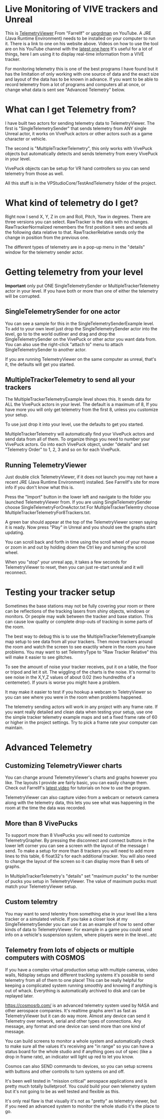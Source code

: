 # Live Monitoring of VIVE trackers and Unreal

This is [TelemetryViewer](http://farrellf.com/TelemetryViewer/) From "Farrellf" or [upgrdman](https://www.youtube.com/user/upgrdman) on YouTube. A JRE (Java Runtime Environment) needs to be installed on your computer to run it.  There is a link to one on his website above.  Videos on how to use the tool are on his YouTube channel with the [latest one here](https://youtu.be/FqfgBnCdrTo)  It's useful for a lot of things, here I am using it to display real-time information from a VIVE tracker.

For monitoring telemetry this is one of the best programs I have found but it has the limitation of only working with one source of data and the exact size and layout of the data has to be known in advance. If you want to be able to record telemetry from a lot of programs and computers all at once, or change what data is sent see "Advanced Telemetry" below.

# What can I get Telemetry from?

I have built two actors for sending telemetry data to TelemetryViewer.  The first is "SingleTelemetrySender" that sends telemetry from ANY single Unreal actor, it works on VivePuck actors or other actors such as a game character or vehicle.

The second is "MultipleTrackerTelemetry", this only works with VivePuck objects but automatically detects and sends telemetry from every VivePuck in your level.
  
VivePuck objects can be setup for VR hand controllers so you can send telemetry from those as well.

All this stuff is in the VPStudioCore/TestAndTelemetry folder of the project.

# What kind of telemetry do I get?

Right now I send X, Y, Z in cm and Roll, Pitch, Yaw in degrees.  There are three versions you can select.  RawTracker is the data with no changes.  RawTrackerNormalized remembers the first position it sees and sends all the following data relative to that.  RawTrackerRelative sends only the change in position from the previous one.  

The different types of telemetry are in a pop-up menu in the "details" window for the telemetry sender actor.

# Getting telemetry from your level

__Important__ only put ONE SingleTelemetrySender or MultipleTrackerTelemetry actor in your level.  If you have both or more than one of either the telemetry will be corrupted. 

## SingleTelemetrySender for one actor

You can see a sample for this in the SingleTelemetrySenderExample level.  To add to your own level just drop the SingleTelemetrySender actor into the level, go to to the world outliner and drag and drop the SingleTelemetrySender on the VivePuck or other actor you want data from.  You can also use the right-click "attach to" menu to attach SingleTelemetrySender to another actor.

If you are running TelemetryViewer on the same computer as unreal, that's it, the defaults will get you started.

## MultipleTrackerTelemetry to send all your trackers

The MultipleTrackerTelemetryExample level shows this.  It sends data for ALL the VivePuck actors in your level.  The default is a maximum of 8, If you have more you will only get telemetry from the first 8, unless you customize your setup.

To use just drop it into your level, use the defaults to get you started.

MultipleTrackerTelemetry will automatically find your VivePuck actors and send data from all of them.  To organize things you need to number your VivePuck actors.  Go into each VivePuck object, under "details" and set "Telemetry Order" to 1, 2, 3 and so on for each VivePuck.

## Running TelemetryViewer

Just double click TelemetryViewer, if it does not launch you may not have a recent JRE (Java Runtime Environment) installed.  See Farrellf's site for more info if you don't know what this is.

Press the "Import" button in the lower left and navigate to the folder you launched TelemetryViewer from.  If you are using SingleTelemetrySender choose SingleTelemetryForOneActor.txt  For MultipleTrackerTelemtry choose MultipleTrackerTelemetryFor8Trackers.txt.

A green bar should appear at the top of the TelemetryViewer screen saying it is ready.  Now press "Play" in Unreal and you should see the graphs start updating.

You can scroll back and forth in time using the scroll wheel of your mouse or zoom in and out by holding down the Ctrl key and turning the scroll wheel.

When you "stop" your unreal app, it takes a few seconds for TelemetryViewer to reset, then you can just re-start unreal and it will reconnect.

# Testing your tracker setup

Sometimes the base stations may not be fully covering your room or there can be reflections of the tracking lasers from shiny objects, windows or monitors.  Or people may walk between the tracker and base station.  This can cause low quality or complete drop-outs of tracking in some parts of the room.

The best way to debug this is to use the MultipleTrackerTelemetryExample map setup to see data from all your trackers.  Then move trackers around the room and watch the screen to see exactily where in the room you have problems.  You may want to set TelemtryType to "Raw Tracker Relative" this will make it easier to see glitches.

To see the amount of noise your tracker receives, put it on a table, the floor or tripod and let it sit.  The wiggling of the charts is the noise.  It's normal to see noise in the X,Y,Z values of about 0.02 (two hundredths of a centemeter).  If yours is worse you might have a problem.

It may make it easier to test if you hookup a webcam to TeletryViewer so you can see where you were in the room when problems happened.

The telemetry sending actors will work in any project with any frame rate.  If you want really detailed and clean data when testing your setup, use one the simple tracker telemetry example maps and set a fixed frame rate of 60 or higher in the project settings.  Try to pick a frame rate your computer can maintain.

# Advanced Telemetry

## Customizing TelemetryViewer charts

You can change around TelemetryViewer's charts and graphs however you like.  The layouts I provide are fairly basic, you can easily change them.  Check out Farrellf's [latest video](https://youtu.be/FqfgBnCdrTo) for tutorials on how to use the program.

TelemetryViewer can also capture video from a webcam or network camera along with the telemetry data, this lets you see what was happening in the room at the time the data was recorded.

## More than 8 VivePucks

To support more than 8 VivePucks you will need to customize TelemetryGrapher.  By pressing the disconnect and connect buttons in the lower left corner you can see a screen with the layout of the message I send.  To make a setup for more than 8 trackers you will need to add more lines to this table, 6 float32's for each additional tracker.  You will also need to change the layout of the screen so it can display more than 8 sets of graphs.

In MultipleTrackerTelemetry's "details" set "maximum pucks" to the number of pucks you setup in TelemetryViewer.  The value of maximum pucks must match your TelemetryViewer setup.

## Custom telemtry

You may want to send telemtry from something else in your level like a lens tracker or a simulated vehicle.  If you take a closer look at my SingleTelemetrySender you can use it as an example of how to send other kinds of data to TelemetryViewer.  For example in a game you could send info on a vehicle's suspension system, where players were in the level...etc

## Telemetry from lots of objects or multiple computers with COSMOS

If you have a complex virtual production setup with multiple cameras, video walls, Ndisplay setups and different tracking systems it's possible to send telemetry from all of them to one place!  This can be really helpful for keeping a complicated system running smoothly and knowing if anything is out of whack. Everything is automatically archived to disk and can be replayed later.

https://cosmosrb.com/ is an advanced telemetry system used by NASA and other aerospace companies.  It's realtime graphs aren't as fast as TelemetryViewer but it can do way more.  Almost any device can send it Telemetry over network, serial and other types of connections.  Any message, any format and one device can send more than one kind of message.

You can build screens to monitor a whole system and automatically check to make sure all the values it's receiving are "in range" so you can have a status board for the whole studio and if anything goes out of spec (like a drop in frame rate), an indicator will light up red to let you know.

Cosmos can also SEND commands to devices, so you can setup screens with buttons and other controlls to turn systems on and off.

It's been well tested in "mission critical" aerospace applications and is pretty much totally bulletproof.  You could build your own telemetry system but it's not going to be as well tested and flexible as this.

It's only real flaw is that visually it's not as "pretty" as telemetry viewer, but if you need an advanced system to monitor the whole studio it's the place to go.

